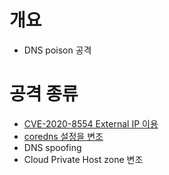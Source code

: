 # 개요
* DNS poison 공격

# 공격 종류
* [CVE-2020-8554 External IP 이용](./attack6_svc_externalIP.md)
* [coredns 설정을 변조](./manifests/dns_poison/coredns/)
* DNS spoofing
* Cloud Private Host zone 변조
